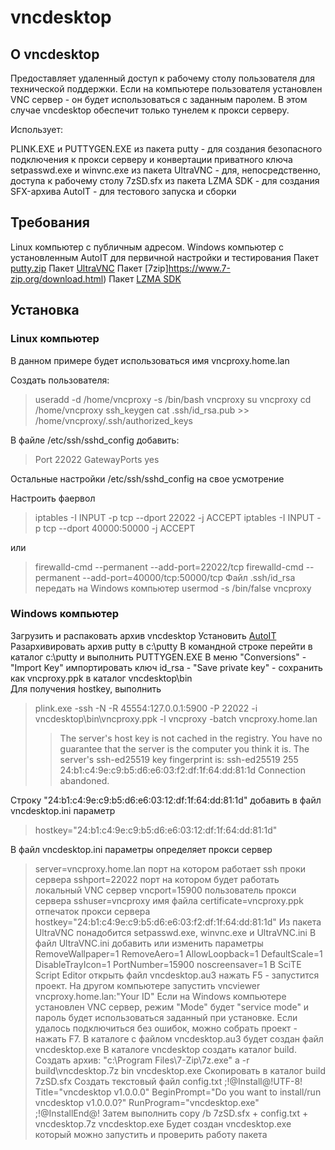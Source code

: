 # vncdesktop

## О vncdesktop
Предоставляет удаленный доступ к рабочему столу пользователя для технической поддержки.
Если на компьютере пользователя установлен VNC сервер - он будет использоваться с заданным паролем.
В этом случае vncdesktop обеспечит только тунелем к прокси серверу.

Использует:

PLINK.EXE и PUTTYGEN.EXE из пакета putty - для создания безопасного подключения к прокси серверу и конвертации приватного ключа
setpasswd.exe и winvnc.exe из пакета UltraVNC - для, непосредственно, доступа к рабочему столу
7zSD.sfx из пакета LZMA SDK - для создания SFX-архива
AutoIT - для тестового запуска и сборки

## Требования
Linux компьютер с публичным адресом.
Windows компьютер с установленным AutoIT для первичной настройки и тестирования
Пакет [putty.zip](https://the.earth.li/~sgtatham/putty/latest/w32/putty.zip)
Пакет [UltraVNC](https://www.uvnc.com/downloads/ultravnc/129-download-ultravnc-1231.html)
Пакет [7zip]https://www.7-zip.org/download.html)
Пакет [LZMA SDK](https://www.7-zip.org/sdk.html)

## Установка
### Linux компьютер
В данном примере будет использоваться имя vncproxy.home.lan

Создать пользователя:
> useradd -d /home/vncproxy -s /bin/bash vncproxy
> su vncproxy
> cd /home/vncproxy
> ssh_keygen
> cat .ssh/id_rsa.pub >> /home/vncproxy/.ssh/authorized_keys

В файле /etc/ssh/sshd_config добавить:
> Port 22022
> GatewayPorts yes

Остальные настройки /etc/ssh/sshd_config на свое усмотрение

Настроить фаервол
> iptables -I INPUT -p tcp --dport 22022 -j ACCEPT
> iptables -I INPUT -p tcp --dport 40000:50000 -j ACCEPT

или

> firewalld-cmd --permanent --add-port=22022/tcp
> firewalld-cmd --permanent --add-port=40000/tcp:50000/tcp
Файл .ssh/id_rsa передать на Windows компьютер
> usermod -s /bin/false vncproxy

### Windows компьютер
Загрузить и распаковать архив vncdesktop
Установить [AutoIT](https://www.autoitscript.com/cgi-bin/getfile.pl?autoit3/autoit-v3-setup.exe)
Разархивировать архив putty в c:\putty
В командной строке перейти в каталог c:\putty и выполнить PUTTYGEN.EXE
В меню "Conversions" - "Import Key" импортировать ключ id_rsa - "Save private key" - сохранить как vncproxy.ppk в каталог vncdesktop\bin\
Для получения hostkey, выполнить
> plink.exe -ssh -N -R 45554:127.0.0.1:5900 -P 22022 -i vncdesktop\bin\vncproxy.ppk -l vncproxy -batch vncproxy.home.lan
>> The server's host key is not cached in the registry. You
>> have no guarantee that the server is the computer you think it is.
>> The server's ssh-ed25519 key fingerprint is:
>> ssh-ed25519 255 24:b1:c4:9e:c9:b5:d6:e6:03:f2:df:1f:64:dd:81:1d
>> Connection abandoned.

Строку "24:b1:c4:9e:c9:b5:d6:e6:03:12:df:1f:64:dd:81:1d" добавить в файл vncdesktop.ini параметр
> hostkey="24:b1:c4:9e:c9:b5:d6:e6:03:12:df:1f:64:dd:81:1d"

В файл vncdesktop.ini параметры
определяет прокси сервер
> server=vncproxy.home.lan
порт на котором работает ssh проки сервера
> sshport=22022
порт на котором будет работать локальный VNC сервер
> vncport=15900
пользователь прокси сервера
> sshuser=vncproxy
имя файла
> certificate=vncproxy.ppk
отпечаток прокси сервера
> hostkey="24:b1:c4:9e:c9:b5:d6:e6:03:f2:df:1f:64:dd:81:1d"
Из пакета UltraVNC понадобится setpasswd.exe, winvnc.exe и UltraVNC.ini
В файл UltraVNC.ini добавить или изменить параметры
> RemoveWallpaper=1
> RemoveAero=1
> AllowLoopback=1
> DefaultScale=1
> DisableTrayIcon=1
> PortNumber=15900
> noscreensaver=1
В SciTE Script Editor открыть файл vncdesktop.au3 нажать F5 - запустится проект.
На другом компьютере запустить vncviewer vncproxy.home.lan:"Your ID"
Если на Windows компьютере установлен VNC сервер, режим "Mode" будет "service mode" и пароль будет использоваться заданный при установке.
Если удалось подключиться без ошибок, можно собрать проект - нажать F7. В каталоге с файлом vncdesktop.au3 будет создан файл vncdesktop.exe
В каталоге vncdesktop создать каталог build.
Создать архив:
> "c:\Program Files\7-Zip\7z.exe" a -r build\vncdesktop.7z bin vncdesktop.exe
Скопировать в каталог build 7zSD.sfx
Создать текстовый файл config.txt
> ;!@Install@!UTF-8!
> Title="vncdesktop v1.0.0.0"
> BeginPrompt="Do you want to install/run vncdesktop v1.0.0.0?"
> RunProgram="vncdesktop.exe"
> ;!@InstallEnd@!
Затем выполнить
> copy /b 7zSD.sfx + config.txt + vncdesktop.7z vncdesktop.exe
Будет создан vncdesktop.exe который можно запустить и проверить работу пакета
